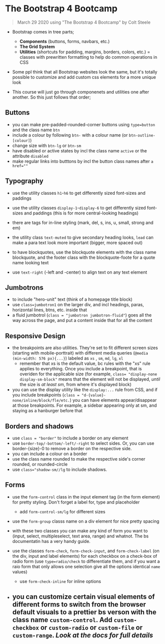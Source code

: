 # The Bootstrap 4 Bootcamp
>March 29 2020
> using "The Bootstrap 4 Bootcamp" by Colt Steele

- Bootstrap comes in tree parts;
    - **Components** (buttons, forms, navbars, etc.)
    - **The Grid System**
    - **Utilities** (shortcuts for padding, margins, borders, colors, etc.) = classes with prewritten formatting to help do common operations in CSS

- Some ppl think that all Bootstrap websites look the same, but it's totally possible to customize and add custom css elements for a more unique look

- This course will just go through componenets and utilities one after another. So this just follows that order;

## Buttons
- you can make pre-padded-rounded-corner buttons using `type=button` and the class name `btn` 
- include a colour by following `btn-` with a colour name (or `btn-outline-[colour]`)
- change size with `btn-lg` or `btn-sm`
- have disabled or active states by incl the class name `active` or the attribute `disabled`
- make regular links into butttons by incl the button class names after `a href="" `

## Typography
- use the utility classes `h1`-`h6` to get differently sized font-sizes and paddings
- use the utility classes `display-1`-`display-6` to get differently sized font-sizes and paddings (this is for more central-looking headings)

- there are tags for in-line styling (mark, del, s, ins, u, small, strong and em)

- the utility class `text-muted` to give secondary heading looks, `lead` can make a para text look more important (bigger, more spaced out)

- to have blockquotes, use the blockquote elements with the class name blockquote, and the footer class with the blockquote-foote for a quote name looking text

- use `text-right` (-left and -center) to align text on any text element

## Jumbotrons
- to include "hero-unit" text (think of a homepage title block)
- use `class=jumbotron1` on the larger div, and incl headings, paras, horizontal lines, btns, etc. inside that
- a fluid jumbotrol (`class = "jumbotron jumbotron-fluid"`) goes all the way across the page, and put a content inside that for all the content

## Responsive Design
- the breakpoints are also utilities. They're set to fit different screen sizes (starting with mobile-porttrait) with different media queries (`@media (min-width: 576 px){...}`) labeled as `xs` , `sm`, `md`, `lg`, `xl` 
    - remember that xs is the default value, bc rules with the "xs" rule applies to everything. Once you include a breakpoint, that is overiden for the applicable size (for example, `class= "display-none display-sm-block"` means that the element will not be displayed, *until* the size is *at least sm*, from where it's displayed block)
- you can use the display utility like the `display:...` rule from CSS, and if you include breakpoints (`class = "d-{value}-none/inline/block/fle/etc.`) you can have elements appear/disappear at those breakpoints. For example, a sidebar appearing only at sm, and staying as a hanburger before that

## Borders and shadows
- use `class = "border"` to include a border on any element
- use `border-top/-bottom/-left/-right` to select sides. Or, you can use border-{size}-0 to remove a border on the respective side.
- you can include a colour on a border
- use the class name rounded to make the respective side's corner rounded, or rounded-circle
- use `class="shadow-sm//lg` to include shadows. 

## Forms
- use the `form-control` class in the input element tag (in the form element) for pretty styling. Don't forget a label for, type and placeholder
    - add `form-control-sm/lg` for different sizes
- use the `form-group` classs name on a div element for nice pretty spacing 
- with these two classes you can make any kind of form you want to (input, select, multipleselect, text area, range) and whatnot. The bs documentatin has a very handy guide.
- use the classes `form-check`, `form-check-input`, and `form-check-label` (on the div, input and label elements) for each checkbox on a check-box of radio form (use `type=radio/check` to differentiate them, and if you want a raio form that only allows one selection give all the options identical `name` values)
    - use `form-check-inline` for inline options

- you can customize certain visual elements of different forms to switch from the browser default visuals to a prettier bs verson with the class name `custom-control`. Add  `custom-checkbox` or `custom-radio` or `custom-file` or `custom-range`. *Look at the docs for full details*
    - 